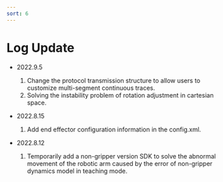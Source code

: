 ```yaml
---
sort: 6
---
```


# Log Update

+ 2022.9.5
  
    1. Change the protocol transmission structure to allow users to customize multi-segment continuous traces.
    2. Solving the instability problem of rotation adjustment in cartesian space.

+ 2022.8.15

    1. Add end effector configuration information in the config.xml.

+ 2022.8.12

    1. Temporarily add a non-gripper version SDK to solve the abnormal movement of the robotic arm caused by the error of non-gripper dynamics model in teaching mode.
